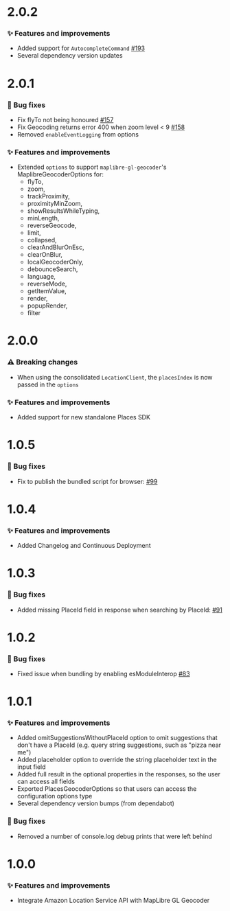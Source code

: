 # 2.0.2
### ✨ Features and improvements
- Added support for `AutocompleteCommand` [#193](https://github.com/aws-geospatial/amazon-location-for-maplibre-gl-geocoder/pull/193)
- Several dependency version updates

# 2.0.1
### 🐞 Bug fixes

- Fix flyTo not being honoured [#157](https://github.com/aws-geospatial/amazon-location-for-maplibre-gl-geocoder/issues/157)
- Fix Geocoding returns error 400 when zoom level < 9 [#158](https://github.com/aws-geospatial/amazon-location-for-maplibre-gl-geocoder/issues/158)
- Removed `enableEventLogging` from options

### ✨ Features and improvements

- Extended `options` to support `maplibre-gl-geocoder`'s MaplibreGeocoderOptions for:
    - flyTo,
    - zoom,
    - trackProximity,
    - proximityMinZoom,
    - showResultsWhileTyping,
    - minLength,
    - reverseGeocode,
    - limit,
    - collapsed,
    - clearAndBlurOnEsc,
    - clearOnBlur,
    - localGeocoderOnly,
    - debounceSearch,
    - language,
    - reverseMode,
    - getItemValue,
    - render,
    - popupRender,
    - filter

# 2.0.0

### ⚠️ Breaking changes
- When using the consolidated `LocationClient`, the `placesIndex` is now passed in the `options`

### ✨ Features and improvements

- Added support for new standalone Places SDK

# 1.0.5

### 🐞 Bug fixes

- Fix to publish the bundled script for browser: [#99](https://github.com/aws-geospatial/amazon-location-for-maplibre-gl-geocoder/pull/99)

# 1.0.4

### ✨ Features and improvements

- Added Changelog and Continuous Deployment

# 1.0.3

### 🐞 Bug fixes

- Added missing PlaceId field in response when searching by PlaceId: [#91](https://github.com/aws-geospatial/amazon-location-for-maplibre-gl-geocoder/pull/91)

# 1.0.2

### 🐞 Bug fixes

- Fixed issue when bundling by enabling esModuleInterop [#83](https://github.com/aws-geospatial/amazon-location-for-maplibre-gl-geocoder/pull/83)

# 1.0.1

### ✨ Features and improvements

- Added omitSuggestionsWithoutPlaceId option to omit suggestions that don't have a PlaceId (e.g. query string suggestions, such as "pizza near me")
- Added placeholder option to override the string placeholder text in the input field
- Added full result in the optional properties in the responses, so the user can access all fields
- Exported PlacesGeocoderOptions so that users can access the configuration options type
- Several dependency version bumps (from dependabot)

### 🐞 Bug fixes

- Removed a number of console.log debug prints that were left behind

# 1.0.0

### ✨ Features and improvements

- Integrate Amazon Location Service API with MapLibre GL Geocoder
